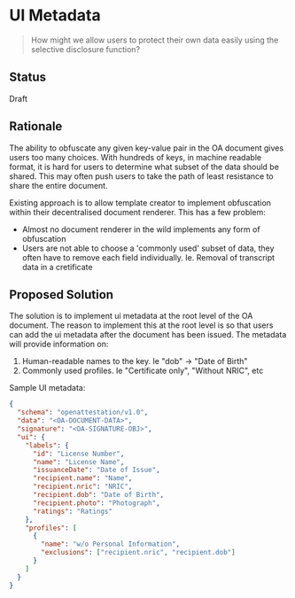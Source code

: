 # UI Metadata

> How might we allow users to protect their own data easily using the selective disclosure function?

## Status

Draft

## Rationale

The ability to obfuscate any given key-value pair in the OA document gives users too many choices. With hundreds of keys, in machine readable format, it is hard for users to determine what subset of the data should be shared. This may often push users to take the path of least resistance to share the entire document.

Existing approach is to allow template creator to implement obfuscation within their decentralised document renderer. This has a few problem:

- Almost no document renderer in the wild implements any form of obfuscation
- Users are not able to choose a 'commonly used' subset of data, they often have to remove each field individually. Ie. Removal of transcript data in a cretificate

## Proposed Solution

The solution is to implement ui metadata at the root level of the OA document. The reason to implement this at the root level is so that users can add the ui metadata after the document has been issued. The metadata will provide information on:

1. Human-readable names to the key. Ie "dob" -> "Date of Birth"
2. Commonly used profiles. Ie "Certificate only", "Without NRIC", etc

Sample UI metadata:

```json
{
  "schema": "openattestation/v1.0",
  "data": "<OA-DOCUMENT-DATA>",
  "signature": "<OA-SIGNATURE-OBJ>",
  "ui": {
    "labels": {
      "id": "License Number",
      "name": "License Name",
      "issuanceDate": "Date of Issue",
      "recipient.name": "Name",
      "recipient.nric": "NRIC",
      "recipient.dob": "Date of Birth",
      "recipient.photo": "Photograph",
      "ratings": "Ratings"
    },
    "profiles": [
      {
        "name": "w/o Personal Information",
        "exclusions": ["recipient.nric", "recipient.dob"]
      }
    ]
  }
}
```
